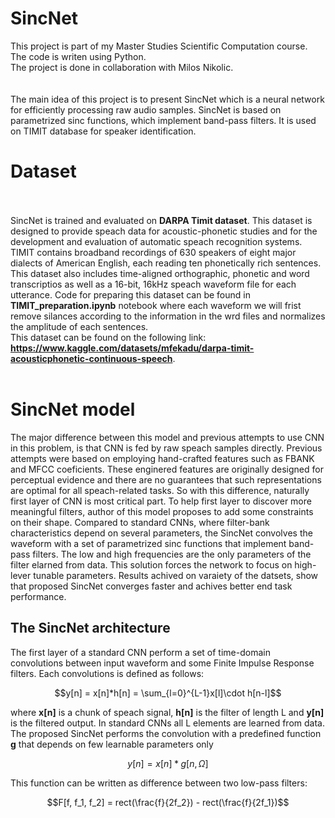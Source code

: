 # SincNet

This project is part of my Master Studies Scientific Computation course. The code is writen using Python. <br>
The project is done in collaboration with Milos Nikolic. <br><br><br> The main idea of this project is to present SincNet which is a neural network for efficiently processing raw audio samples. SincNet is based on parametrized sinc functions, which implement band-pass filters. It is used on TIMIT database for speaker identification.

# Dataset <br><br>
SincNet is trained and evaluated on **DARPA Timit dataset**. This dataset is designed to provide speach data for acoustic-phonetic studies and for the development and evaluation of automatic speach recognition systems. TIMIT contains broadband recordings of 630 speakers of eight major dialects of American English, each reading ten phonetically rich sentences. This dataset also includes time-aligned orthographic, phonetic and word transcriptios as well as a 16-bit, 16kHz speach waveform file for each utterance. 
Code for preparing this dataset can be found in **TIMIT_preparation.ipynb** notebook where each waveform  we will frist remove silances according to the information in the wrd files and normalizes the amplitude of each sentences.
<br> This dataset can be found on the following link: **https://www.kaggle.com/datasets/mfekadu/darpa-timit-acousticphonetic-continuous-speech**. <br><br>

# SincNet model

The major difference between this model and previous attempts to use CNN in this problem, is that CNN is fed by raw speach samples directly. Previous attempts were based on employing hand-crafted features such as FBANK and MFCC coeficients. These enginered features are originally designed for perceptual evidence and there are no guarantees that such representations are optimal for all speach-related tasks. So with this difference, naturally first layer of CNN is most critical part. To help first layer to discover more meaningful filters, author of this model proposes to add some constraints on their shape. Compared to standard CNNs, where filter-bank characteristics depend on several parameters, the SincNet convolves the waveform with a set of parametrized sinc functions that implement band-pass filters. The low and high frequencies are the only parameters of the filter elarned from data. This solution forces the network to focus on high-lever tunable parameters. Results achived on varaiety of the datsets, show that proposed SincNet converges faster and achives better end task performance. <br>

## The SincNet architecture
The first layer of a standard CNN perform a set of time-domain convolutions between input waveform and some Finite Impulse Response filters. Each convolutions is defined as follows:
```math
y[n] = x[n]*h[n] = \sum_{l=0}^{L-1}x[l]\cdot h[n-l]
```
where **x[n]** is a chunk of speach signal, **h[n]** is the filter of length L and **y[n]** is the filtered output. In standard CNNs all L elements are learned from data. <br>
The proposed SincNet performs the convolution with a predefined function **g** that depends on few learnable parameters only
```math
y[n] = x[n]*g[n, \Omega]
```
This function can be written as difference between two low-pass filters:
```math
F[f, f_1, f_2] = rect(\frac{f}{2f_2}) - rect(\frac{f}{2f_1})
```
